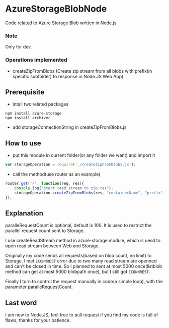 # AzureStorageBlobNode
Code related to Azure Storage Blob written in Node.js

### Note
Only for dev.

### Operations implemented
- createZipFromBlobs (Create zip stream from all blobs with prefix(in specific subfolder) to response in Node.JS Web App)

## Prerequisite
- intall two related packages
```
npm install azure-storage
npm install archiver
```
- add storageConnectionString in createZipFromBlobs.js

## How to use
- put this module in current folder(or any folder we want) and import it
```javascript
var storageOperation = require('./createZipFromBlobs.js');
```
- call the method(use router as an example)
```javascript
router.get('/', function(req, res){
    console.log("start read stream to zip res");
    storageOperation.createZipFromBlobs(res, "containerName", "prefix", parallelRequestCount);
});
```

## Explanation

paralleRequestCount is optional, default is 100. It is used to restrict the parallel request count sent to Storage. 

I use createReadStream method in azure-storage module, which is uesd to open read stream between Web and Storage.

Originally my code sends all requests(based on blob count, no limit) to Storage. I met `ECONNREST` error due to two many read stream are openned and can't be closed in time.
So I planned to sent at most 5000 once(listblob method can get at most 5000 blobpath once), but I still got `ECONNREST`.

Finally I turn to control the request manually in code(a simple loop), with the parameter paralleRequestCount.

## Last word

I am new to Node.JS, feel free to pull request if you find my code is full of flaws, thanks for your patience.
